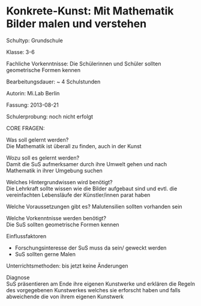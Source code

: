 Konkrete-Kunst: Mit Mathematik Bilder malen und verstehen
========================================================

Schultyp:	Grundschule

Klasse:	3-6

Fachliche Vorkenntnisse:	Die Schülerinnen und Schüler sollten geometrische Formen kennen

Bearbeitungsdauer:	~ 4 Schulstunden

Autorin:	Mi.Lab Berlin

Fassung:	2013-08-21

Schulerprobung:	noch nicht erfolgt

	
CORE FRAGEN:

Was soll gelernt werden?	
Die Mathematik ist überall zu finden, auch in der Kunst

Wozu soll es gelernt werden?	
Damit die SuS aufmerksamer durch ihre Umwelt gehen und nach Mathematik in ihrer Umgebung suchen

Welches Hintergrundwissen wird benötigt?	
Die Lehrkraft sollte wissen wie die Bilder aufgebaut sind und evtl. die vereinfachten Lebensläufe der Künstler/innen parat haben

Welche Voraussetzungen gibt es?	
Malutensilien sollten vorhanden sein

Welche Vorkenntnisse werden benötigt?	
Die SuS sollten geometrische Formen kennen

Einflussfaktoren	
- Forschungsinteresse der SuS muss da sein/ geweckt werden
- SuS sollten gerne Malen

Unterrichtsmethoden: 
bis jetzt keine Änderungen

Diagnose	
SuS präsentieren am Ende ihre eigenen Kunstwerke und erklären die Regeln des vorgegebenen Kunstwerkes welches sie erforscht haben und falls abweichende die von ihrem eigenen Kunstwerk
